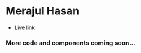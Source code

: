# Merajul Hasan

- [Live link](https://merajulhasan.netlify.app/)

### More code and components coming soon...